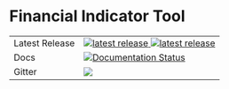 # Financial Indicator Tool

<table>
<tr>
  <td>Latest Release</td>
  <td>
    <a href="https://pypi.org/project/indicator/">
    <img src="https://img.shields.io/pypi/v/indicator.svg" alt="latest release" />
    </a>
    <a href="https://anaconda.org/haibei/indicator/">
    <img src="https://anaconda.org/haibei/indicator/badges/version.svg" alt="latest release" />
    </a>
  </td>
</tr>
<!--tr>
  <td>Package Status</td>
  <td>
		<a href="https://pypi.org/project/pandas/">
		<img src="https://img.shields.io/pypi/status/pandas.svg" alt="status" />
		</a>
  </td>
</tr>
<tr>
  <td>License</td>
  <td>
    <a href="https://github.com/pandas-dev/pandas/blob/master/LICENSE">
    <img src="https://img.shields.io/pypi/l/pandas.svg" alt="license" />
    </a>
</td>
</tr>
<tr>
  <td>Build Status</td>
  <td>
    <a href="https://travis-ci.org/pandas-dev/pandas">
    <img src="https://travis-ci.org/pandas-dev/pandas.svg?branch=master" alt="travis build status" />
    </a>
  </td>
</tr>
<tr>
  <td></td>
  <td>
    <a href="https://dev.azure.com/pandas-dev/pandas/_build/latest?definitionId=1&branch=master">
      <img src="https://dev.azure.com/pandas-dev/pandas/_apis/build/status/pandas-dev.pandas?branch=master" alt="Azure Pipelines build status" />
    </a>
  </td>
</tr>
<tr>
  <td>Coverage</td>
  <td>
    <a href="https://codecov.io/gh/pandas-dev/pandas">
    <img src="https://codecov.io/github/pandas-dev/pandas/coverage.svg?branch=master" alt="coverage" />
    </a>
  </td>
</tr-->
<tr>
	<td>Docs</td>
	<td>
    <a href='https://indicator.readthedocs.io/en/latest/?badge=latest'>
        <img src='https://readthedocs.org/projects/indicator/badge/?version=latest' alt='Documentation Status' />
    </a>
	</td>
</tr>
<tr>
	<td>Gitter</td>
	<td>
		<a href="https://gitter.im/haibei-media/indicator">
		<img src="https://badges.gitter.im/Join%20Chat.svg" />
		</a>
	</td>
</tr>
</table>